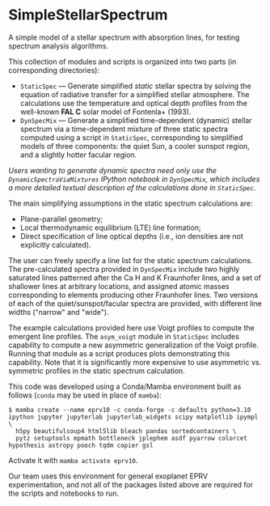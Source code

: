 # SimpleStellarSpectrum
A simple model of a stellar spectrum with absorption lines, for testing spectrum analysis algorithms.

This collection of modules and scripts is organized into two parts (in corresponding directories):

* `StaticSpec` — Generate simplified *static* stellar spectra by solving the equation of radiative transfer for a simplified stellar atmosphere. The calculations use the temperature and optical depth profiles from the well-known **FAL C** solar model of Fontenla+ (1993).
* `DynSpecMix` — Generate a simplified time-dependent (dynamic) stellar spectrum via a time-dependent mixture of three static spectra computed using a script in `StaticSpec`, corresponding to simplified models of three components: the quiet Sun, a cooler sunspot region, and a slightly hotter facular region.

*Users wanting to generate dynamic spectra need only use the `DynamicSpectraViaMixtures` IPython notebook in `DynSpecMix`, which includes a more detailed textual description of the calculations done in `StaticSpec`.*


The main simplifying assumptions in the static spectrum calculations are:
* Plane-parallel geometry;
* Local thermodynamic equilibrium (LTE) line formation;
* Direct specification of line optical depths (i.e., ion densities are not explicitly calculated).

The user can freely specify a line list for the static spectrum calculations. The pre-calculated spectra provided in `DynSpecMix` include two highly saturated lines patterned after the Ca H and K Fraunhofer lines, and a set of shallower lines at arbitrary locations, and assigned atomic masses corresponding to elements producing other Fraunhofer lines. Two versions of each of the quiet/sunspot/facular spectra are provided, with different line widths ("narrow" and "wide").

The example calculations provided here use Voigt profiles to compute the emergent line profiles. The `asym_voigt` module in `StaticSpec` includes capability to compute a new asymmetric generalization of the Voigt profile. Running that module as a script produces plots demonstrating this capability. Note that it is significantly more expensive to use asymmetric vs. symmetric profiles in the static spectrum calculation.

This code was developed using a Conda/Mamba environment built as follows (`conda` may be used in place of `mamba`):

```
$ mamba create --name eprv10 -c conda-forge -c defaults python=3.10 ipython jupyter jupyterlab jupyterlab_widgets scipy matplotlib ipympl \
  h5py beautifulsoup4 html5lib bleach pandas sortedcontainers \
  pytz setuptools mpmath bottleneck jplephem asdf pyarrow colorcet hypothesis astropy pooch tqdm copier gsl
```

Activate it with `mamba activate eprv10`.

Our team uses this environment for general exoplanet EPRV experimentation, and not all of the packages listed above are required for the scripts and notebooks to run.



